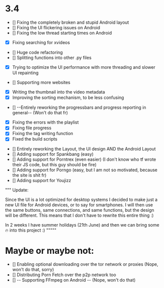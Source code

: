 # 3.4
- [] Fixing the completely broken and stupid Android layout
- [] Fixing the UI flickering issues on Android
- [] Fixing the low thread starting times on Android
- [x] Fixing searching for xvideos
- [] Huge code refactoring
- [] Splitting functions into other .py files
- [x] Trying to optimize the UI performance with more threading and slower UI repainting
- [] Supporting more websites
- [x] Writing the thumbnail into the video metadata
- [x] Improving the sorting mechanism, to be less confusing
- []  --Entirely reworking the progressbars and progress reporting in general-- (Won't do that fr)
- [x] Fixing the errors with the playlist
- [x] Fixing file progress
- [x] Fixing the tag writing function
- [x] Fixed the build scripts
- [] Entirely reworking the Layout, the UI design AND the Android Layout
- [] Adding support for Spankbang (easy)
- [] Adding support for Porntrex (even easier) (I don't know who tf wrote their JS code, but this guy should be fire)
- [] Adding support for Porngo (easy, but I am not so motivated, because the site is shit fr)
- [] Adding support for Youjizz

"""
Update:

Since the UI is a lot optimized for desktop systems I decided to make just a new UI file for Android devices, or to say
for smartphones. I will then use the same buttons, same connections, and same functions, but the design will be different.
This means that I don't have to rewrite this entire thing :)


In 2 weeks I have summer holidays (21th June) and then we can bring some 🔥 into this project :)
"""""

# Maybe or maybe not:
- [] Enabling optional downloading over the tor network or proxies (Nope, won't do that, sorry)
- [] Distributing Porn Fetch over the p2p network too
- [] -- Supporting FFmpeg on Android -- (Nope, won't do that)
